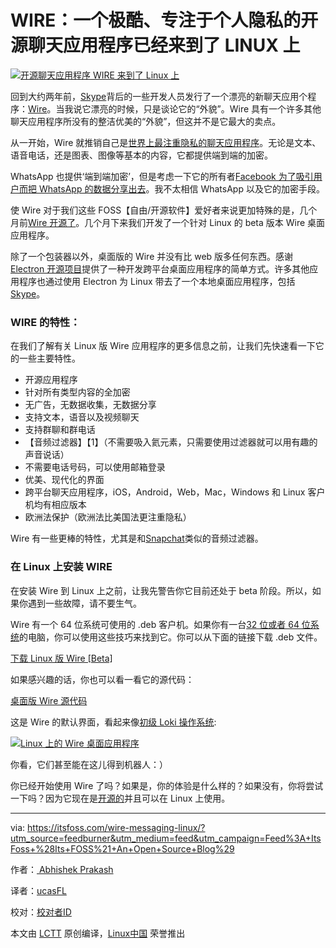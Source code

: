 WIRE：一个极酷、专注于个人隐私的开源聊天应用程序已经来到了 LINUX 上
===========

[![开源聊天应用程序 WIRE 来到了 Linux 上](https://itsfoss.com/wp-content/uploads/2016/10/wire-on-desktop-linux.jpeg)][21]


回到大约两年前，[Skype][20]背后的一些开发人员发行了一个漂亮的新聊天应用个程序：[Wire][19]。当我说它漂亮的时候，只是谈论它的“外貌”。Wire 具有一个许多其他聊天应用程序所没有的整洁优美的“外貌”，但这并不是它最大的卖点。

从一开始，Wire 就推销自己是[世界上最注重隐私的聊天应用程序][18]。无论是文本、语音电话，还是图表、图像等基本的内容，它都提供端到端的加密。

WhatsApp 也提供‘端到端加密’，但是考虑一下它的所有者[Facebook 为了吸引用户而把 WhatsApp 的数据分享出去][17]。我不太相信 WhatsApp 以及它的加密手段。

使 Wire 对于我们这些 FOSS【自由/开源软件】爱好者来说更加特殊的是，几个月前[Wire 开源了][16]。几个月下来我们开发了一个针对 Linux 的 beta 版本 Wire 桌面应用程序。

除了一个包装器以外，桌面版的 Wire 并没有比 web 版多任何东西。感谢[Electron 开源项目][15]提供了一种开发跨平台桌面应用程序的简单方式。许多其他应用程序也通过使用 Electron 为 Linux 带去了一个本地桌面应用程序，包括[Skype][14]。 

### WIRE 的特性：

在我们了解有关 Linux 版 Wire 应用程序的更多信息之前，让我们先快速看一下它的一些主要特性。

*   开源应用程序
*   针对所有类型内容的全加密
*   无广告，无数据收集，无数据分享
*   支持文本，语音以及视频聊天
*   支持群聊和群电话
*   【音频过滤器】【1】（不需要吸入氦元素，只需要使用过滤器就可以用有趣的声音说话）
*   不需要电话号码，可以使用邮箱登录
*   优美、现代化的界面
*   跨平台聊天应用程序，iOS，Android，Web，Mac，Windows 和 Linux 客户机均有相应版本
*   欧洲法保护（欧洲法比美国法更注重隐私）

Wire 有一些更棒的特性，尤其是和[Snapchat][13]类似的音频过滤器。

### 在 Linux 上安装 WIRE

在安装 Wire 到 Linux 上之前，让我先警告你它目前还处于 beta 阶段。所以，如果你遇到一些故障，请不要生气。

Wire 有一个 64 位系统可使用的 .deb 客户机。如果你有一台[32 位或者 64 位系统][12]的电脑，你可以使用这些技巧来找到它。你可以从下面的链接下载 .deb 文件。

[下载 Linux 版 Wire [Beta]][11]

如果感兴趣的话，你也可以看一看它的源代码：

[桌面版 Wire 源代码][10]

这是 Wire 的默认界面，看起来像[初级 Loki 操作系统][9]:

[![Linux 上的 Wire 桌面应用程序](https://itsfoss.com/wp-content/uploads/2016/10/Wire-desktop-appl-linux.jpeg)][8]

你看，它们甚至能在这儿得到机器人：）

你已经开始使用 Wire 了吗？如果是，你的体验是什么样的？如果没有，你将尝试一下吗？因为它现在是[开源的][7]并且可以在 Linux 上使用。

--------------------------------------------------------------------------------

via: https://itsfoss.com/wire-messaging-linux/?utm_source=feedburner&utm_medium=feed&utm_campaign=Feed%3A+ItsFoss+%28Its+FOSS%21+An+Open+Source+Blog%29

作者：[ Abhishek Prakash ][a]

译者：[ucasFL](https://github.com/ucasFL)

校对：[校对者ID](https://github.com/校对者ID)

本文由 [LCTT](https://github.com/LCTT/TranslateProject) 原创编译，[Linux中国](https://linux.cn/) 荣誉推出

[a]:https://itsfoss.com/author/abhishek/
[1]:https://medium.com/colorful-conversations/the-tune-for-this-summer-audio-filters-eca8cb0b4c57#.c8gvs143k
[2]:http://pinterest.com/pin/create/button/?url=https://itsfoss.com/wire-messaging-linux/&description=Coolest+Privacy+Focused+Open+Source+Chat+App+Wire+Comes+To+Linux&media=https://itsfoss.com/wp-content/uploads/2016/10/wire-on-desktop-linux.jpeg
[3]:https://www.linkedin.com/cws/share?url=https://itsfoss.com/wire-messaging-linux/
[4]:https://twitter.com/share?original_referer=https%3A%2F%2Fitsfoss.com%2F&source=tweetbutton&text=Coolest+Privacy+Focused+Open+Source+Chat+App+Wire+Comes+To+Linux&url=https%3A%2F%2Fitsfoss.com%2Fwire-messaging-linux%2F&via=%40itsfoss
[5]:https://itsfoss.com/wire-messaging-linux/#comments
[6]:https://itsfoss.com/author/abhishek/
[7]:https://itsfoss.com/tag/open-source
[8]:https://itsfoss.com/wp-content/uploads/2016/10/Wire-desktop-appl-linux.jpeg
[9]:https://itsfoss.com/tag/elementary-os-loki/
[10]:https://github.com/wireapp/wire-desktop
[11]:https://wire.com/download/
[12]:https://itsfoss.com/32-bit-64-bit-ubuntu/
[13]:https://www.snapchat.com/
[14]:https://itsfoss.com/skpe-alpha-linux/
[15]:http://electron.atom.io/
[16]:http://www.infoworld.com/article/3099194/security/wire-open-sources-messaging-client-woos-developers.html
[17]:https://techcrunch.com/2016/08/25/whatsapp-to-share-user-data-with-facebook-for-ad-targeting-heres-how-to-opt-out/
[18]:http://www.ibtimes.co.uk/wire-worlds-most-private-messaging-app-offers-total-encryption-calls-texts-1548964
[19]:https://wire.com/
[20]:https://www.skype.com/en/
[21]:https://itsfoss.com/wp-content/uploads/2016/10/wire-on-desktop-linux.jpeg

